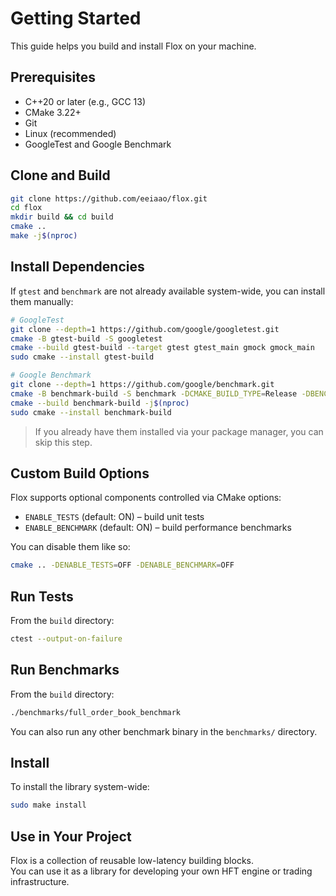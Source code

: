 # Getting Started

This guide helps you build and install Flox on your machine.

## Prerequisites

- C++20 or later (e.g., GCC 13)
- CMake 3.22+
- Git
- Linux (recommended)
- GoogleTest and Google Benchmark

## Clone and Build

```bash
git clone https://github.com/eeiaao/flox.git
cd flox
mkdir build && cd build
cmake ..
make -j$(nproc)
```

## Install Dependencies

If `gtest` and `benchmark` are not already available system-wide, you can install them manually:

```bash
# GoogleTest
git clone --depth=1 https://github.com/google/googletest.git
cmake -B gtest-build -S googletest
cmake --build gtest-build --target gtest gtest_main gmock gmock_main
sudo cmake --install gtest-build

# Google Benchmark
git clone --depth=1 https://github.com/google/benchmark.git
cmake -B benchmark-build -S benchmark -DCMAKE_BUILD_TYPE=Release -DBENCHMARK_DOWNLOAD_DEPENDENCIES=ON
cmake --build benchmark-build -j$(nproc)
sudo cmake --install benchmark-build
```

> If you already have them installed via your package manager, you can skip this step.

## Custom Build Options

Flox supports optional components controlled via CMake options:

- `ENABLE_TESTS` (default: ON) – build unit tests
- `ENABLE_BENCHMARK` (default: ON) – build performance benchmarks

You can disable them like so:

```bash
cmake .. -DENABLE_TESTS=OFF -DENABLE_BENCHMARK=OFF
```

## Run Tests

From the `build` directory:

```bash
ctest --output-on-failure
```

## Run Benchmarks

From the `build` directory:

```bash
./benchmarks/full_order_book_benchmark
```

You can also run any other benchmark binary in the `benchmarks/` directory.

## Install

To install the library system-wide:

```bash
sudo make install
```

## Use in Your Project

Flox is a collection of reusable low-latency building blocks.  
You can use it as a library for developing your own HFT engine or trading infrastructure.
